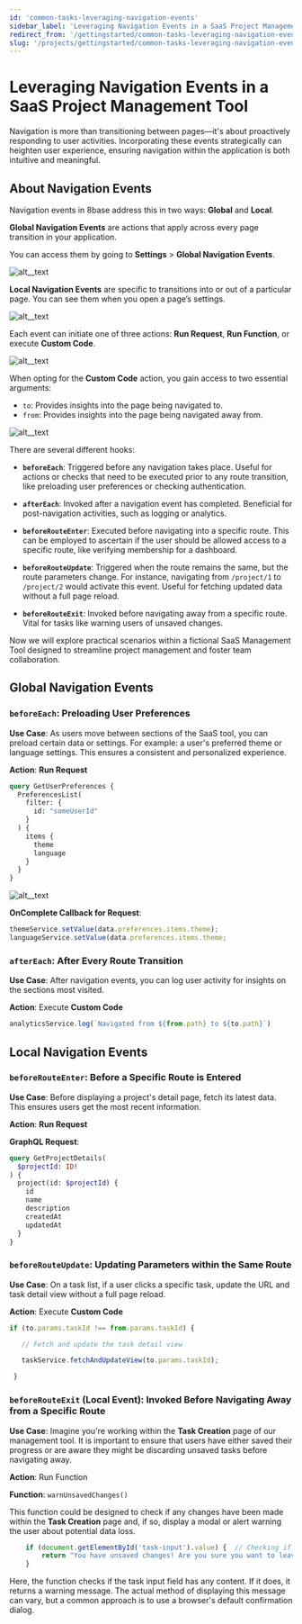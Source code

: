 ```yaml
---
id: 'common-tasks-leveraging-navigation-events'
sidebar_label: 'Leveraging Navigation Events in a SaaS Project Management Tool'
redirect_from: '/gettingstarted/common-tasks-leveraging-navigation-events'
slug: '/projects/gettingstarted/common-tasks-leveraging-navigation-events'
---
```



# Leveraging Navigation Events in a SaaS Project Management Tool

Navigation is more than transitioning between pages—it's about proactively responding to user activities. Incorporating these events strategically can heighten user experience, ensuring navigation within the application is both intuitive and meaningful. 

## About Navigation Events

Navigation events in 8base address this in two ways: **Global** and **Local**.

**Global Navigation Events** are actions that apply across every page transition in your application.

You can access them by going to **Settings** > **Global Navigation Events**. 
 

![alt__text](_images/leveraging-nav-events-01.png )


**Local Navigation Events** are specific to transitions into or out of a particular page. You can see them when you open a page’s settings.


![alt__text](_images/leveraging-nav-events-02.png )


Each event can initiate one of three actions: **Run Request**, **Run Function**, or execute **Custom Code**.


![alt__text](_images/leveraging-nav-events-03.png )


When opting for the **Custom Code** action, you gain access to two essential arguments: 



* `to`: Provides insights into the page being navigated to.
* `from`: Provides insights into the page being navigated away from.


![alt__text](_images/leveraging-nav-events-04.png )


There are several different hooks:

-   **`beforeEach`**: Triggered before any navigation takes place. Useful for actions or checks that need to be executed prior to any route transition, like preloading user preferences or checking authentication.
    

-   **`afterEach`**: Invoked after a navigation event has completed. Beneficial for post-navigation activities, such as logging or analytics.


-   **`beforeRouteEnter`**: Executed before navigating into a specific route. This can be employed to ascertain if the user should be allowed access to a specific route, like verifying membership for a dashboard.
   

-   **`beforeRouteUpdate`**: Triggered when the route remains the same, but the route parameters change. For instance, navigating from `/project/1` to `/project/2` would activate this event. Useful for fetching updated data without a full page reload.
   

-   **`beforeRouteExit`**: Invoked before navigating away from a specific route. Vital for tasks like warning users of unsaved changes.

Now we will explore practical scenarios within a fictional SaaS Management Tool designed to streamline project management and foster team collaboration.

## Global Navigation Events

### `beforeEach`: Preloading User Preferences

**Use Case**: As users move between sections of the SaaS tool, you can preload certain data or settings. For example: a user's preferred theme or language settings. This ensures a consistent and personalized experience.

**Action**: **Run Request**

```graphql
query GetUserPreferences {
  PreferencesList(
    filter: {
      id: "someUserId"
    }
  ) {
    items {
      theme
      language
    }
  }
}
``` 


![alt__text](_images/leveraging-nav-events-05.png )


**OnComplete Callback for Request**:

```javascript
themeService.setValue(data.preferences.items.theme);
languageService.setValue(data.preferences.items.theme;
``` 


<!--![alt__text](_images/leveraging-nav-events-06.png )-->


### `afterEach`: After Every Route Transition

**Use Case**: After navigation events, you can log user activity for insights on the sections most visited.

**Action**: Execute **Custom Code**

```javascript
analyticsService.log(`Navigated from ${from.path} to ${to.path}`)
``` 


<!--![alt__text](_images/leveraging-nav-events-07.png )-->


## Local Navigation Events

### `beforeRouteEnter`: Before a Specific Route is Entered

**Use Case**: Before displaying a project's detail page, fetch its latest data. This ensures users get the most recent information.

**Action**: **Run Request**

**GraphQL Request**:

```graphql
query GetProjectDetails(
  $projectId: ID!
) {
  project(id: $projectId) {
    id
    name
    description
    createdAt
    updatedAt
  }
}
``` 

### `beforeRouteUpdate`: Updating Parameters within the Same Route

**Use Case**: On a task list, if a user clicks a specific task, update the URL and task detail view without a full page reload.

**Action**: Execute **Custom Code**

 ```javascript
 if (to.params.taskId !== from.params.taskId) {

    // Fetch and update the task detail view

    taskService.fetchAndUpdateView(to.params.taskId);

  }
``` 

### `beforeRouteExit` (Local Event): Invoked Before Navigating Away from a Specific Route 

**Use Case**: Imagine you're working within the **Task Creation** page of our management tool. It is important to ensure that users have either saved their progress or are aware they might be discarding unsaved tasks before navigating away.

**Action**: Run Function

**Function**: `warnUnsavedChanges()`

This function could be designed to check if any changes have been made within the **Task Creation** page and, if so, display a modal or alert warning the user about potential data loss.

```javascript
	if (document.getElementById('task-input').value) {  // Checking if the input field has any content
        return "You have unsaved changes! Are you sure you want to leave without saving?";
    }
``` 

Here, the function checks if the task input field has any content. If it does, it returns a warning message. The actual method of displaying this message can vary, but a common approach is to use a browser's default confirmation dialog.
